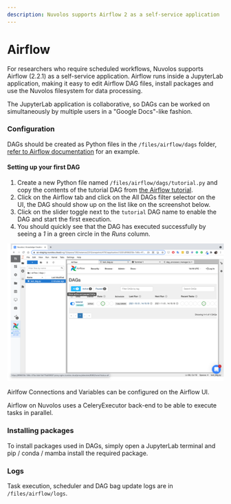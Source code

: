 ```yaml
---
description: Nuvolos supports Airflow 2 as a self-service application
---
```


# Airflow

For researchers who require scheduled workflows, Nuvolos supports Airflow (2.2.1) as a self-service application. Airflow runs inside a JupyterLab application, making it easy to edit Airflow DAG files, install packages and use the Nuvolos filesystem for data processing.

The JupyterLab application is collaborative, so DAGs can be worked on simultaneously by multiple users in a "Google Docs"-like fashion.

### Configuration

DAGs should be created as Python files in the `/files/airflow/dags` folder, [refer to Airflow documentation](https://airflow.apache.org/docs/apache-airflow/stable/tutorial.html) for an example.

#### Setting up your first DAG

1. Create a new Python file named `/files/airflow/dags/tutorial.py` and copy the contents of the tutorial DAG from [the Airflow tutorial](https://airflow.apache.org/docs/apache-airflow/stable/tutorial.html#example-pipeline-definition).
2. Click on the Airflow tab and click on the All DAGs filter selector on the UI, the DAG should show up on the list like on the screenshot below.
3. Click on the slider toggle next to the `tutorial` DAG name to enable the DAG and start the first execution.
4. You should quickly see that the DAG has executed successfully by seeing a _1_ in a green circle in the _Runs_ column.

![](<../../.gitbook/assets/Screenshot 2021-11-01 at 15.16.59.png>)

Airlfow Connections and Variables can be configured on the Airflow UI.

Airflow on Nuvolos uses a CeleryExecutor back-end to be able to execute tasks in parallel.

### Installing packages

To install packages used in DAGs, simply open a JupyterLab terminal and pip / conda / mamba install the required package.

### Logs

Task execution, scheduler and DAG bag update logs are in `/files/airflow/logs`.





####
